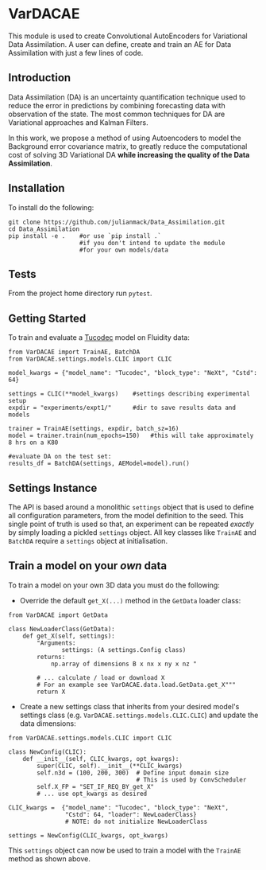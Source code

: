 # VarDACAE
This module is used to create Convolutional AutoEncoders for Variational Data Assimilation. A  user can define, create and train an AE for Data Assimilation with just a few lines of code.

## Introduction

Data Assimilation (DA) is an uncertainty quantification technique used to reduce the error in  predictions by combining forecasting data with observation of the state. The most common techniques for DA are Variational approaches and Kalman Filters.

In this work, we propose a method of using Autoencoders to model the Background error covariance matrix, to greatly reduce the computational cost of solving 3D Variational DA **while increasing the quality of the Data Assimilation**.

## Installation
To install do the following:
```
git clone https://github.com/julianmack/Data_Assimilation.git
cd Data_Assimilation
pip install -e .    #or use `pip install .`
                    #if you don't intend to update the module
                    #for your own models/data
```

## Tests
From the project home directory run `pytest`.

## Getting Started
To train and evaluate a [Tucodec](http://openaccess.thecvf.com/content_CVPRW_2019/papers/CLIC%202019/Zhou_End-to-end_Optimized_Image_Compression_with_Attention_Mechanism_CVPRW_2019_paper.pdf "Tucodec CLIC-2019 paper") model on Fluidity data:
```
from VarDACAE import TrainAE, BatchDA
from VarDACAE.settings.models.CLIC import CLIC

model_kwargs = {"model_name": "Tucodec", "block_type": "NeXt", "Cstd": 64}

settings = CLIC(**model_kwargs)    #settings describing experimental setup
expdir = "experiments/expt1/"      #dir to save results data and models

trainer = TrainAE(settings, expdir, batch_sz=16)
model = trainer.train(num_epochs=150)   #this will take approximately 8 hrs on a K80

#evaluate DA on the test set:
results_df = BatchDA(settings, AEModel=model).run()

```
## Settings Instance
The API is based around a monolithic ```settings``` object that is used to define all configuration parameters, from the model definition to the seed. This single point of truth is used so that, an experiment can be repeated _exactly_ by simply loading a pickled  ```settings``` object. All key classes like ```TrainAE``` and ```BatchDA``` require a ```settings``` object at initialisation.

## Train a model on your *own* data

To train a model on your own 3D data you must do the following:
* Override the default ```get_X(...)``` method in the ```GetData``` loader class:
```
from VarDACAE import GetData

class NewLoaderClass(GetData):
    def get_X(self, settings):
        "Arguments:
               settings: (A settings.Config class)
        returns:
            np.array of dimensions B x nx x ny x nz "

        # ... calculate / load or download X
        # For an example see VarDACAE.data.load.GetData.get_X"""
        return X
```

* Create a new settings class that inherits from your desired model's settings class (e.g. `VarDACAE.settings.models.CLIC.CLIC`) and update the data dimensions:
```
from VarDACAE.settings.models.CLIC import CLIC

class NewConfig(CLIC):
    def __init__(self, CLIC_kwargs, opt_kwargs):
        super(CLIC, self).__init__(**CLIC_kwargs)
        self.n3d = (100, 200, 300)  # Define input domain size
                                    # This is used by ConvScheduler
        self.X_FP = "SET_IF_REQ_BY_get_X"
        # ... use opt_kwargs as desired

CLIC_kwargs =  {"model_name": "Tucodec", "block_type": "NeXt",
                "Cstd": 64, "loader": NewLoaderClass}
                # NOTE: do not initialize NewLoaderClass

settings = NewConfig(CLIC_kwargs, opt_kwargs)

```
This ```settings``` object can now be used to train a model with the `TrainAE` method as shown above.

